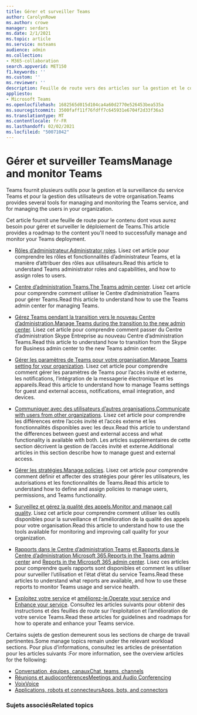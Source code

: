 ```yaml
---
title: Gérer et surveiller Teams
author: CarolynRowe
ms.author: crowe
manager: serdars
ms.date: 2/1/2021
ms.topic: article
ms.service: msteams
audience: admin
ms.collection:
- M365-collaboration
search.appverid: MET150
f1.keywords: ''
ms.custom: ''
ms.reviewer: ''
description: Feuille de route vers des articles sur la gestion et le contrôle de Teams.
appliesto:
- Microsoft Teams
ms.openlocfilehash: 1682565d015d104ca4a60d2770e526453bea535a
ms.sourcegitcommit: 3500faff11f76fdff7c645931e6704f2d33f36a3
ms.translationtype: MT
ms.contentlocale: fr-FR
ms.lasthandoff: 02/02/2021
ms.locfileid: "50071042"
---
```

# <a name="manage-and-monitor-teams"></a><span data-ttu-id="c1e28-103">Gérer et surveiller Teams</span><span class="sxs-lookup"><span data-stu-id="c1e28-103">Manage and monitor Teams</span></span>

<span data-ttu-id="c1e28-104">Teams fournit plusieurs outils pour la gestion et la surveillance du service Teams et pour la gestion des utilisateurs de votre organisation.</span><span class="sxs-lookup"><span data-stu-id="c1e28-104">Teams provides several tools for managing and monitoring the Teams service, and for managing the users in your organization.</span></span>

<span data-ttu-id="c1e28-105">Cet article fournit une feuille de route pour le contenu dont vous aurez besoin pour gérer et surveiller le déploiement de Teams.</span><span class="sxs-lookup"><span data-stu-id="c1e28-105">This article provides a roadmap to the content you'll need to successfully manage and monitor your Teams deployment.</span></span>

- <span data-ttu-id="c1e28-106">[Rôles d’administrateur.](using-admin-roles.md)</span><span class="sxs-lookup"><span data-stu-id="c1e28-106">[Administrator roles](using-admin-roles.md).</span></span> <span data-ttu-id="c1e28-107">Lisez cet article pour comprendre les rôles et fonctionnalités d’administrateur Teams, et la manière d’attribuer des rôles aux utilisateurs.</span><span class="sxs-lookup"><span data-stu-id="c1e28-107">Read this article to understand Teams administrator roles and capabilities, and how to assign roles to users.</span></span>

- <span data-ttu-id="c1e28-108">[Centre d’administration Teams.](manage-teams-in-modern-portal.md)</span><span class="sxs-lookup"><span data-stu-id="c1e28-108">[The Teams admin center](manage-teams-in-modern-portal.md).</span></span> <span data-ttu-id="c1e28-109">Lisez cet article pour comprendre comment utiliser le Centre d’administration Teams pour gérer Teams.</span><span class="sxs-lookup"><span data-stu-id="c1e28-109">Read this article to understand how to use the Teams admin center for managing Teams.</span></span>  

- <span data-ttu-id="c1e28-110">[Gérez Teams pendant la transition vers le nouveau Centre d’administration.](manage-teams-skypeforbusiness-admin-center.md)</span><span class="sxs-lookup"><span data-stu-id="c1e28-110">[Manage Teams during the transition to the new admin center](manage-teams-skypeforbusiness-admin-center.md).</span></span> <span data-ttu-id="c1e28-111">Lisez cet article pour comprendre comment passer du Centre d’administration Skype Entreprise au nouveau Centre d’administration Teams.</span><span class="sxs-lookup"><span data-stu-id="c1e28-111">Read this article to understand how to transition from the Skype for Business admin center to the new Teams admin center.</span></span> 

- <span data-ttu-id="c1e28-112">[Gérer les paramètres de Teams pour votre organisation.](enable-features-office-365.md)</span><span class="sxs-lookup"><span data-stu-id="c1e28-112">[Manage Teams setting for your organization](enable-features-office-365.md).</span></span> <span data-ttu-id="c1e28-113">Lisez cet article pour comprendre comment gérer les paramètres de Teams pour l’accès invité et externe, les notifications, l’intégration de la messagerie électronique et les appareils.</span><span class="sxs-lookup"><span data-stu-id="c1e28-113">Read this article to understand how to manage Teams settings for guest and external access, notifications, email integration, and devices.</span></span>  

- <span data-ttu-id="c1e28-114">[Communiquer avec des utilisateurs d’autres organisations.](communicate-with-users-from-other-organizations.md)</span><span class="sxs-lookup"><span data-stu-id="c1e28-114">[Communicate with users from other organizations](communicate-with-users-from-other-organizations.md).</span></span> <span data-ttu-id="c1e28-115">Lisez cet article pour comprendre les différences entre l’accès invité et l’accès externe et les fonctionnalités disponibles avec les deux.</span><span class="sxs-lookup"><span data-stu-id="c1e28-115">Read this article to understand the differences between guest and external access and what functionality is available with both.</span></span> <span data-ttu-id="c1e28-116">Les articles supplémentaires de cette section décrivent la gestion de l’accès invité et externe.</span><span class="sxs-lookup"><span data-stu-id="c1e28-116">Additional articles in this section describe how to manage guest and external access.</span></span>

- <span data-ttu-id="c1e28-117">[Gérer les stratégies.](assign-policies.md)</span><span class="sxs-lookup"><span data-stu-id="c1e28-117">[Manage policies](assign-policies.md).</span></span> <span data-ttu-id="c1e28-118">Lisez cet article pour comprendre comment définir et affecter des stratégies pour gérer les utilisateurs, les autorisations et les fonctionnalités de Teams.</span><span class="sxs-lookup"><span data-stu-id="c1e28-118">Read this article to understand how to define and assign policies to manage users, permissions, and Teams functionality.</span></span>

- <span data-ttu-id="c1e28-119">[Surveillez et gérez la qualité des appels.](monitor-call-quality-qos.md)</span><span class="sxs-lookup"><span data-stu-id="c1e28-119">[Monitor and manage call quality](monitor-call-quality-qos.md).</span></span> <span data-ttu-id="c1e28-120">Lisez cet article pour comprendre comment utiliser les outils disponibles pour la surveillance et l’amélioration de la qualité des appels pour votre organisation.</span><span class="sxs-lookup"><span data-stu-id="c1e28-120">Read this article to understand how to use the tools available for monitoring and improving call quality for your organization.</span></span>

- <span data-ttu-id="c1e28-121">[Rapports dans le Centre d’administration Teams](teams-analytics-and-reports/teams-reporting-reference.md) [et Rapports dans le Centre d’administration Microsoft 365.](teams-activity-reports.md)</span><span class="sxs-lookup"><span data-stu-id="c1e28-121">[Reports in the Teams admin center](teams-analytics-and-reports/teams-reporting-reference.md) and [Reports in the Microsoft 365 admin center](teams-activity-reports.md).</span></span> <span data-ttu-id="c1e28-122">Lisez ces articles pour comprendre quels rapports sont disponibles et comment les utiliser pour surveiller l’utilisation et l’état d’état du service Teams.</span><span class="sxs-lookup"><span data-stu-id="c1e28-122">Read these articles to understand what reports are available, and how to use these reports to monitor Teams usage and service health.</span></span>

- <span data-ttu-id="c1e28-123">[Exploitez votre service](teams-analytics-and-reports/teams-reporting-reference.md) et [améliorez-le.](upgrade-enhance-my-service.md)</span><span class="sxs-lookup"><span data-stu-id="c1e28-123">[Operate your service](teams-analytics-and-reports/teams-reporting-reference.md) and [Enhance your service](upgrade-enhance-my-service.md).</span></span> <span data-ttu-id="c1e28-124">Consultez les articles suivants pour obtenir des instructions et des feuilles de route sur l’exploitation et l’amélioration de votre service Teams.</span><span class="sxs-lookup"><span data-stu-id="c1e28-124">Read these articles for guidelines and roadmaps for how to operate and enhance your Teams service.</span></span>

<span data-ttu-id="c1e28-125">Certains sujets de gestion demeurent sous les sections de charge de travail pertinentes.</span><span class="sxs-lookup"><span data-stu-id="c1e28-125">Some manage topics remain under the relevant workload sections.</span></span> <span data-ttu-id="c1e28-126">Pour plus d’informations, consultez les articles de présentation pour les articles suivants :</span><span class="sxs-lookup"><span data-stu-id="c1e28-126">For more information, see the overview articles for the following:</span></span>

- [<span data-ttu-id="c1e28-127">Conversation, équipes, canaux</span><span class="sxs-lookup"><span data-stu-id="c1e28-127">Chat, teams, channels</span></span>](deploy-chat-teams-channels-microsoft-teams-landing-page.md)
- [<span data-ttu-id="c1e28-128">Réunions et audioconférences</span><span class="sxs-lookup"><span data-stu-id="c1e28-128">Meetings and Audio Conferencing</span></span>](deploy-meetings-microsoft-teams-landing-page.md)
- [<span data-ttu-id="c1e28-129">Voix</span><span class="sxs-lookup"><span data-stu-id="c1e28-129">Voice</span></span>](cloud-voice-landing-page.md)
- [<span data-ttu-id="c1e28-130">Applications, robots et connecteurs</span><span class="sxs-lookup"><span data-stu-id="c1e28-130">Apps, bots, and connectors</span></span>](deploy-apps-microsoft-teams-landing-page.md)


### <a name="related-topics"></a><span data-ttu-id="c1e28-131">Sujets associés</span><span class="sxs-lookup"><span data-stu-id="c1e28-131">Related topics</span></span>

